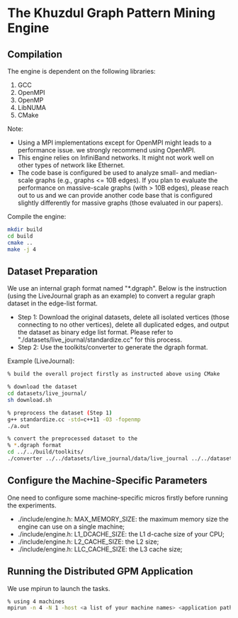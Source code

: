 # The Khuzdul Graph Pattern Mining Engine

## Compilation 

The engine is dependent on the following libraries:
1. GCC
2. OpenMPI
3. OpenMP
4. LibNUMA
5. CMake 

Note: 
- Using a MPI implementations except for OpenMPI might leads to a performance issue. we strongly recommend using OpenMPI.
- This engine relies on InfiniBand networks. It might not work well on other types of network like Ethernet.
- The code base is configured be used to analyze small- and median-scale graphs (e.g., graphs <= 10B edges). If you plan to evaluate the performance on massive-scale graphs (with > 10B edges), please reach out to us and we can provide another code base that is configured slightly differently for massive graphs (those evaluated in our papers).

Compile the engine:
```bash
mkdir build
cd build 
cmake ..
make -j 4
```

## Dataset Preparation

We use an internal graph format named "*.dgraph". Below is the instruction (using the LiveJournal graph as an example) to convert a regular graph dataset in the edge-list format.

- Step 1: Download the original datasets, delete all isolated vertices (those connecting to no other vertices), delete all duplicated edges, and output the dataset as binary edge list format. Please refer to "./datasets/live_journal/standardize.cc" for this process.
- Step 2: Use the toolkits/converter to generate the dgraph format.

Example (LiveJournal):
```bash
% build the overall project firstly as instructed above using CMake

% download the dataset
cd datasets/live_journal/
sh download.sh

% preprocess the dataset (Step 1)
g++ standardize.cc -std=c++11 -O3 -fopenmp
./a.out

% convert the preprocessed dataset to the 
% *.dgraph format
cd ../../build/toolkits/
./converter ../../datasets/live_journal/data/live_journal ../../datasets/live_journal/data/live_journal 4846609 0 0 0
```

## Configure the Machine-Specific Parameters

One need to configure some machine-specific micros firstly before running the experiments.

- ./include/engine.h: MAX_MEMORY_SIZE: the maximum memory size the engine can use on a single machine;
- ./include/engine.h: L1_DCACHE_SIZE: the L1 d-cache size of your CPU;
- ./include/engine.h: L2_CACHE_SIZE: the L2 size;
- ./include/engine.h: LLC_CACHE_SIZE: the L3 cache size;

## Running the Distributed GPM Application

We use mpirun to launch the tasks.

```bash
% using 4 machines
mpirun -n 4 -N 1 -host <a list of your machine names> <application path (e.g., ./build/distributed_applications/kautomine/triangle)> <dataset in the *.dgraph format>
```
